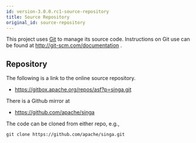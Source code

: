 ```yaml
---
id: version-3.0.0.rc1-source-repository
title: Source Repository
original_id: source-repository
---
```


<!--- Licensed to the Apache Software Foundation (ASF) under one or more contributor license agreements.  See the NOTICE file distributed with this work for additional information regarding copyright ownership.  The ASF licenses this file to you under the Apache License, Version 2.0 (the "License"); you may not use this file except in compliance with the License.  You may obtain a copy of the License at http://www.apache.org/licenses/LICENSE-2.0 Unless required by applicable law or agreed to in writing, software distributed under the License is distributed on an "AS IS" BASIS, WITHOUT WARRANTIES OR CONDITIONS OF ANY KIND, either express or implied.  See the License for the specific language governing permissions and limitations under the License.  -->

This project uses [Git](http://git-scm.com/) to manage its source code.
Instructions on Git use can be found at http://git-scm.com/documentation .

## Repository

The following is a link to the online source repository.

- https://gitbox.apache.org/repos/asf?p=singa.git

There is a Github mirror at

- https://github.com/apache/singa

The code can be cloned from either repo, e.g.,

    git clone https://github.com/apache/singa.git
